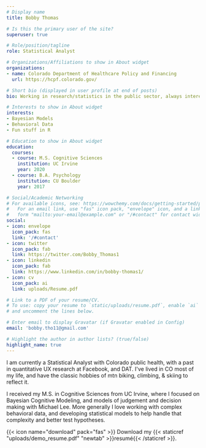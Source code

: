```yaml
---
# Display name
title: Bobby Thomas

# Is this the primary user of the site?
superuser: true

# Role/position/tagline
role: Statistical Analyst

# Organizations/Affiliations to show in About widget
organizations:
- name: Colorado Department of Healthcare Policy and Financing
  url: https://hcpf.colorado.gov/

# Short bio (displayed in user profile at end of posts)
bio: Working in research/statistics in the public sector, always interested in improving behavioral sciences research.

# Interests to show in About widget
interests:
- Bayesian Models
- Behavioral Data
- Fun stuff in R

# Education to show in About widget
education:
  courses:
  - course: M.S. Cognitive Sciences
    institution: UC Irvine
    year: 2020
  - course: B.A. Psychology
    institution: CU Boulder
    year: 2017

# Social/Academic Networking
# For available icons, see: https://wowchemy.com/docs/getting-started/page-builder/#icons
#   For an email link, use "fas" icon pack, "envelope" icon, and a link in the
#   form "mailto:your-email@example.com" or "/#contact" for contact widget.
social:
- icon: envelope
  icon_pack: fas
  link: '/#contact'
- icon: twitter
  icon_pack: fab
  link: https://twitter.com/Bobby_Thomas1
- icon: linkedin
  icon_pack: fab
  link: https://www.linkedin.com/in/bobby-thomas1/
- icon: cv
  icon_pack: ai
  link: uploads/Resume.pdf

# Link to a PDF of your resume/CV.
# To use: copy your resume to `static/uploads/resume.pdf`, enable `ai` icons in `params.toml`, 
# and uncomment the lines below.

# Enter email to display Gravatar (if Gravatar enabled in Config)
email: 'bobby.tho11@gmail.com'

# Highlight the author in author lists? (true/false)
highlight_name: true
---
```


I am currently a Statistical Analyst with Colorado public health, with a past in quantitative UX research at Facebook, and DAT. I've lived in CO most of my life, and have the classic hobbies of mtn biking, climbing, & skiing to reflect it.

I received my M.S. in Cognitive Sciences from UC Irvine, where I focused on Bayesian Cognitive Modeling, and models of judgement and decision making with Michael Lee.
More generally I love working with complex behavioral data, and developing statistical models to help handle that complexity and better test hypotheses.

{{< icon name="download" pack="fas" >}} Download my {{< staticref "uploads/demo_resume.pdf" "newtab" >}}resumé{{< /staticref >}}.
